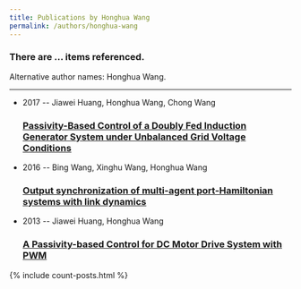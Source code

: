 ```yaml
---
title: Publications by Honghua Wang
permalink: /authors/honghua-wang
---
```


<h3 id="number-posts">There are ... items referenced.</h3>
<p id='info-authors'>Alternative author names: Honghua Wang.</p>
<hr />
<ul class="post-list">
<li><span class='post-meta'>2017 -- Jiawei Huang, Honghua Wang, Chong Wang</span><h3><a class='post-link' href="{{ site.baseurl }}/passivity-based-control-of-a-doubly-fed-induction-generator-system-under-unbalanced-grid-voltage-conditions">Passivity-Based Control of a Doubly Fed Induction Generator System under Unbalanced Grid Voltage Conditions</a></h3></li>
<li><span class='post-meta'>2016 -- Bing Wang, Xinghu Wang, Honghua Wang</span><h3><a class='post-link' href="{{ site.baseurl }}/output-synchronization-of-multi-agent-port-hamiltonian-systems-with-link-dynamics">Output synchronization of multi-agent port-Hamiltonian systems with link dynamics</a></h3></li>
<li><span class='post-meta'>2013 -- Jiawei Huang, Honghua Wang</span><h3><a class='post-link' href="{{ site.baseurl }}/a-passivity-based-control-for-dc-motor-drive-system-with-pwm">A Passivity-based Control for DC Motor Drive System with PWM</a></h3></li>

</ul>
{% include count-posts.html %}
